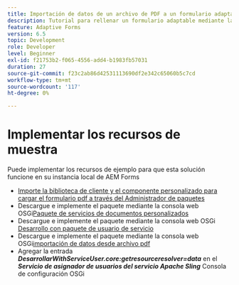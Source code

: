 ```yaml
---
title: Importación de datos de un archivo de PDF a un formulario adaptable
description: Tutorial para rellenar un formulario adaptable mediante la importación de un archivo de PDF
feature: Adaptive Forms
version: 6.5
topic: Development
role: Developer
level: Beginner
exl-id: f21753b2-f065-4556-add4-b1983fb57031
duration: 27
source-git-commit: f23c2ab86d42531113690df2e342c65060b5c7cd
workflow-type: tm+mt
source-wordcount: '117'
ht-degree: 0%

---
```


# Implementar los recursos de muestra

Puede implementar los recursos de ejemplo para que esta solución funcione en su instancia local de AEM Forms

* [Importe la biblioteca de cliente y el componente personalizado para cargar el formulario pdf a través del Administrador de paquetes](./assets/client-libs-custom-component.zip)
* Descargue e implemente el paquete mediante la consola web OSGi[Paquete de servicios de documentos personalizados](/help/forms/assets/common-osgi-bundles/AEMFormsDocumentServices.core-1.0-SNAPSHOT.jar)
* Descargue e implemente el paquete mediante la consola web OSGi [Desarrollo con paquete de usuario de servicio](/help/forms/assets/common-osgi-bundles/DevelopingWithServiceUser.jar)
* Descargue e implemente el paquete mediante la consola web OSGi[importación de datos desde archivo pdf](./assets/onlineToOffline.core-1.0.0-SNAPSHOT.jar)
* Agregar la entrada _**DesarrollarWithServiceUser.core:getresourceresolver=data**_ en el _**Servicio de asignador de usuarios del servicio Apache Sling**_ Consola de configuración OSGi
